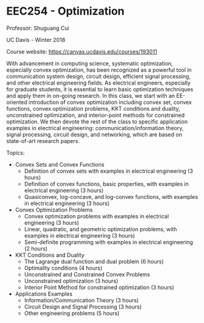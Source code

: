 # EEC254 - Optimization

Professor: Shuguang Cui

UC Davis - Winter 2018


Course website: https://canvas.ucdavis.edu/courses/193011

With advancement in computing science, systematic optimization, especially convex optimization, has been recognized as a powerful tool in communication system design, circuit design, efficient signal processing, and other electrical engineering fields. As electrical engineers, especially for graduate students, it is essential to learn basic optimization techniques and apply them in on-going research. In this class, we start with an EE-oriented introduction of convex optimization including convex set, convex functions, convex optimization problems, KKT conditions and duality, unconstrained optimization, and interior-point methods for constrained optimization. We then devote the rest of the class to specific application examples in electrical engineering: communication/information theory, signal processing, circuit design, and networking, which are based on state-of-art research papers.
 
Topics:

- Convex Sets and Convex Functions
  * Definition of convex sets with examples in electrical engineering (3 hours)
  * Definition of convex functions, basic properties, with examples in electrical engineering (3 hours)
  * Quasiconvex, log-concave, and log-convex functions, with  examples in electrical engineering (3 hours)
- Convex Optimization Problems
  * Convex optimization problems with examples in electrical engineering (3 hours)
  * Linear, quadratic, and geometric optimization problems, with examples in electrical engineering (3 hours)
  * Semi-definite programming with examples in electrical engineering (2 hours)
- KKT Conditions and Duality
  * The Lagrange dual function and dual problem (6 hours)
  * Optimality conditions (4 hours)
  * Unconstrained and Constrained Convex Problems
  * Unconstrained optimization (3 hours)
  * Interior Point Method for constrained optimization (3 hours)
- Applications Examples
  * Information/Communication Theory (3 hours)
  * Circuit Design and Signal Processing (3 hours)
  * Other engineering problems (5 hours)
